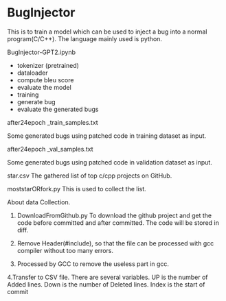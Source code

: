 # BugInjector

This is to train a model which can be used to inject a bug into a normal program(C/C++). 
The language mainly used is python.



BugInjector-GPT2.ipynb
- tokenizer (pretrained)
- dataloader
- compute bleu score
- evaluate the model
- training
- generate bug
- evaluate the generated bugs

after24epoch _train_samples.txt

Some generated bugs using patched code in training dataset as input.

after24epoch _val_samples.txt

Some generated bugs using patched code in validation dataset as input.

star.csv
The gathered list of top c/cpp projects on GitHub.


moststarORfork.py
This is used to collect the list.


About data Collection.
1. DownloadFromGithub.py
To download the github project and get the code before committed and after committed.
The code will be stored in diff.

2. Remove Header(#include), so that the file can be processed with gcc compiler without too many errors.

3. Processed by GCC to remove the useless part in gcc.

4.Transfer to CSV file. There are several variables. UP is the number of Added lines. Down is the number of Deleted lines. Index is the start of commit
